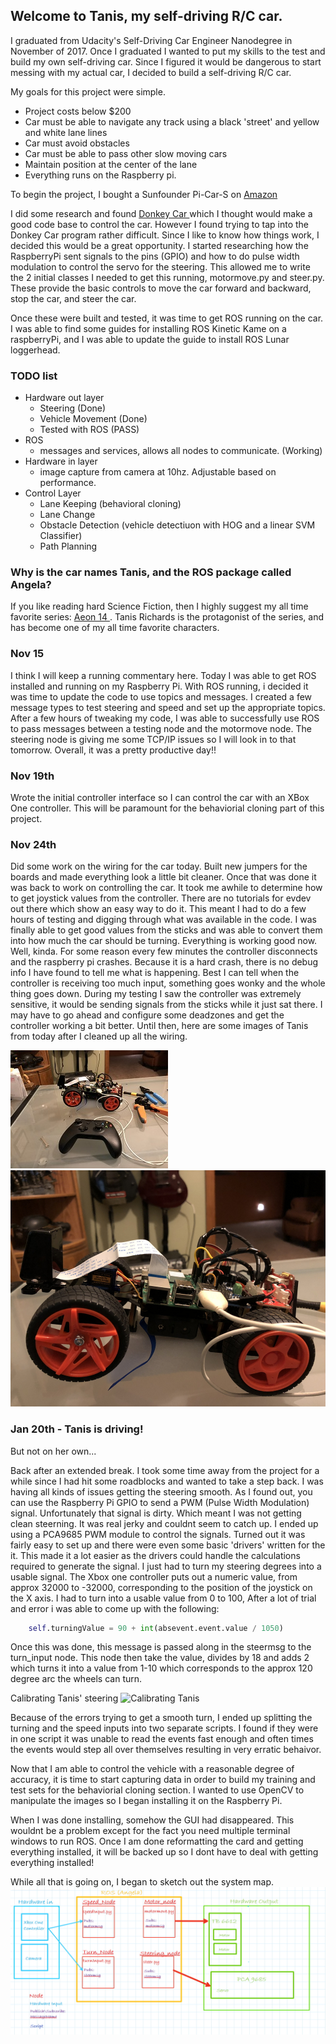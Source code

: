## Welcome to Tanis, my self-driving R/C car.

I graduated from Udacity's Self-Driving Car Engineer Nanodegree in November of 2017. Once I graduated I wanted to put my skills to the test and build my own self-driving car.  Since I figured it would be dangerous to start messing with my actual car, I decided to build a self-driving R/C car.  

My goals for this project were simple.  
- Project costs below $200
- Car must be able to navigate any track using a black 'street' and yellow and white lane lines
- Car must avoid obstacles
- Car must be able to pass other slow moving cars
- Maintain position at the center of the lane
- Everything runs on the Raspberry pi.

To begin the project, I bought a Sunfounder Pi-Car-S on [ Amazon ]( https://www.amazon.com/SunFounder-Raspberry-Smart-Robot-Car/dp/B06XYZRBNJ )

I did some research and found [ Donkey Car ]( http://www.donkeycar.com/ ) which I thought would make a good code base to control the car.  However I found trying to tap into the Donkey Car program rather difficult.  Since I like to know how things work, I decided this would be a great opportunity. I started researching how the RaspberryPi sent signals to the pins (GPIO) and how to do pulse width modulation to control the servo for the steering.  This allowed me to write the 2 initial classes I needed to get this running, motormove.py and steer.py.  These provide the basic controls to move the car forward and backward, stop the car, and steer the car.  

Once these were built and tested, it was time to get ROS running on the car.  I was able to find some guides for installing ROS Kinetic Kame on a raspberryPi, and I was able to update the guide to install ROS Lunar loggerhead.

### TODO list
- Hardware out layer 
    - Steering (Done)
    - Vehicle Movement (Done)
    - Tested with ROS (PASS)
- ROS
    - messages and services, allows all nodes to communicate. (Working)
- Hardware in layer 
    - image capture from camera at 10hz.  Adjustable based on performance.
- Control Layer
    - Lane Keeping (behavioral cloning)
    - Lane Change
    - Obstacle Detection (vehicle detectiuon with HOG and a linear SVM Classifier)
    - Path Planning

### Why is the car names Tanis, and the ROS package called Angela?
If you like reading hard Science Fiction, then I highly suggest my all time favorite series: [ Aeon 14 ](http://www.aeon14.com/).  Tanis Richards is the protagonist of the series, and has become one of my all time favorite characters.

### Nov 15
I think I will keep a running commentary here.  Today I was able to get ROS installed and running on my Raspberry Pi. With ROS running, i decided it was time to update the code to use topics and messages.  I created a few message types to test steering and speed and set up the appropriate topics.  After a few hours of tweaking my code, I was able to successfully use ROS to pass messages between a testing node and the motormove node.  The steering node is giving me some TCP/IP issues so I will look in to that tomorrow.  Overall, it was a pretty productive day!!

### Nov 19th
Wrote the initial controller interface so I can control the car with an XBox One controller.  This will be paramount for the behaviorial cloning part of this project.


### Nov 24th
Did some work on the wiring for the car today.  Built new jumpers for the boards and made everything look a little bit cleaner.  Once that was done it was back to work on controlling the car.  It took me awhile to determine how to get joystick values from the controller.  There are no tutorials for evdev out there which show an easy way to do it.  This meant I had to do a few hours of testing and digging through what was available in the code.  I was finally able to get good values from the sticks and was able to convert them into how much the car should be turning.  Everything is working good now.  Well, kinda.  For some reason every few minutes the controller disconnects and the raspberry pi crashes.  Because it is a hard crash, there is no debug info I have found to tell me what is happening.  Best I can tell when the controller is receiving too much input, something goes wonky and the whole thing goes down.  During my testing I saw the controller was extremely sensitive, it would be sending signals from the sticks while it just sat there.  I may have to go ahead and configure some deadzones and get the controller working a bit better.  Until then, here are some images of Tanis from today after I cleaned up all the wiring. 

![Tanis with controller](images/IMG_8144.JPG)
![Cleaned up wiring](images/IMG_8145.JPG)

### Jan 20th - Tanis is driving!
But not on her own...

Back after an extended break.  I took some time away from the project for a while since I had hit some roadblocks and wanted to take a step back.  I was having all kinds of issues getting the steering smooth.  As I found out, you can use the Raspberry Pi GPIO to send a PWM (Pulse Width Modulation) signal.  Unfortunately that signal is dirty.  Which meant I was not getting clean steerning.  It was real jerky and couldnt seem to catch up.  I ended up using a PCA9685 PWM module to control the signals.  Turned out it was fairly easy to set up and there were even some basic 'drivers' written for the it.  This made it a lot easier as the drivers could handle the calculations required to generate the signal.  I just had to turn my steering degrees into a usable signal.  The Xbox one controller puts out a numeric value, from approx 32000 to -32000,  corresponding to the position of the joystick on the X axis.  I had to turn into a usable value from 0 to 100, After a lot of trial and error i was able to come up with the following:
```python
    self.turningValue = 90 + int(absevent.event.value / 1050) 
```

Once this was done, this message is passed along in the steermsg to the turn_input node.  This node then take the value, divides by 18 and adds 2 which turns it into a value from 1-10 which corresponds to the approx 120 degree arc the wheels can turn.

Calibrating Tanis' steering
![Calibrating Tanis](images/SteeringCal.jpg)

Because of the errors trying to get a smooth turn, I ended up splitting the turning and the speed inputs into two separate scripts.  I found if they were in one script it was unable to read the events fast enough and often times the events would step all over themselves resulting in very erratic behaivor.

Now that I am able to control the vehicle with a reasonable degree of accuracy, it is time to start capturing data in order to build my training and test sets for the behaviorial cloning section. I wanted to use OpenCV to manipulate the images so I began installing it on the Raspberry Pi.

When I was done installing, somehow the GUI had disappeared.  This wouldnt be a problem except for the fact you need multiple terminal windows to run ROS.  Once I am done reformatting the card and getting everything installed, it will be backed up so I dont have to deal with getting everything installed!

While all that is going on, I began to sketch out the system map.
![Angela System Overview](images/AngelaOverview.jpg)


